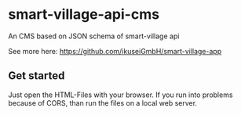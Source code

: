 # smart-village-api-cms

An CMS based on JSON schema of smart-village api

See more here: https://github.com/ikuseiGmbH/smart-village-app

## Get started

Just open the HTML-Files with your browser. If you run into problems because of CORS, than run the files on a local web server.
